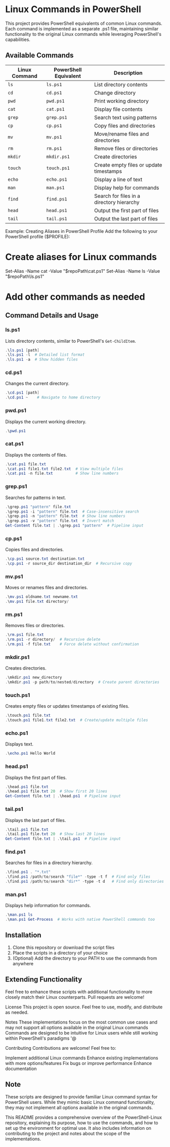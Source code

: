# Linux Commands in PowerShell

This project provides PowerShell equivalents of common Linux commands. Each command is implemented as a separate .ps1 file, maintaining similar functionality to the original Linux commands while leveraging PowerShell's capabilities.

## Available Commands

| Linux Command | PowerShell Equivalent | Description |
|---------------|------------------------|-------------|
| `ls` | `ls.ps1` | List directory contents |
| `cd` | `cd.ps1` | Change directory |
| `pwd` | `pwd.ps1` | Print working directory |
| `cat` | `cat.ps1` | Display file contents |
| `grep` | `grep.ps1` | Search text using patterns |
| `cp` | `cp.ps1` | Copy files and directories |
| `mv` | `mv.ps1` | Move/rename files and directories |
| `rm` | `rm.ps1` | Remove files or directories |
| `mkdir` | `mkdir.ps1` | Create directories |
| `touch` | `touch.ps1` | Create empty files or update timestamps |
| `echo` | `echo.ps1` | Display a line of text |
| `man` | `man.ps1` | Display help for commands |
| `find` | `find.ps1` | Search for files in a directory hierarchy |
| `head` | `head.ps1` | Output the first part of files |
| `tail` | `tail.ps1` | Output the last part of files |

Example: Creating Aliases in PowerShell Profile
Add the following to your PowerShell profile ($PROFILE):

# Create aliases for Linux commands
Set-Alias -Name cat -Value "$repoPath\cat.ps1"
Set-Alias -Name ls -Value "$repoPath\ls.ps1"
# Add other commands as needed

## Command Details and Usage

### ls.ps1
Lists directory contents, similar to PowerShell's `Get-ChildItem`.
```powershell
.\ls.ps1 [path]
.\ls.ps1 -l  # Detailed list format
.\ls.ps1 -a  # Show hidden files
```

### cd.ps1
Changes the current directory.
```powershell
.\cd.ps1 [path]
.\cd.ps1 ~    # Navigate to home directory
```

### pwd.ps1
Displays the current working directory.
```powershell
.\pwd.ps1
```

### cat.ps1
Displays the contents of files.
```powershell
.\cat.ps1 file.txt
.\cat.ps1 file1.txt file2.txt  # View multiple files
.\cat.ps1 -n file.txt          # Show line numbers
```

### grep.ps1
Searches for patterns in text.
```powershell
.\grep.ps1 "pattern" file.txt
.\grep.ps1 -i "pattern" file.txt  # Case-insensitive search
.\grep.ps1 -n "pattern" file.txt  # Show line numbers
.\grep.ps1 -v "pattern" file.txt  # Invert match
Get-Content file.txt | .\grep.ps1 "pattern"  # Pipeline input
```

### cp.ps1
Copies files and directories.
```powershell
.\cp.ps1 source.txt destination.txt
.\cp.ps1 -r source_dir destination_dir  # Recursive copy
```

### mv.ps1
Moves or renames files and directories.
```powershell
.\mv.ps1 oldname.txt newname.txt
.\mv.ps1 file.txt directory/
```

### rm.ps1
Removes files or directories.
```powershell
.\rm.ps1 file.txt
.\rm.ps1 -r directory/  # Recursive delete
.\rm.ps1 -f file.txt    # Force delete without confirmation
```

### mkdir.ps1
Creates directories.
```powershell
.\mkdir.ps1 new_directory
.\mkdir.ps1 -p path/to/nested/directory  # Create parent directories
```

### touch.ps1
Creates empty files or updates timestamps of existing files.
```powershell
.\touch.ps1 file.txt
.\touch.ps1 file1.txt file2.txt  # Create/update multiple files
```

### echo.ps1
Displays text.
```powershell
.\echo.ps1 Hello World
```

### head.ps1
Displays the first part of files.
```powershell
.\head.ps1 file.txt
.\head.ps1 file.txt 20  # Show first 20 lines
Get-Content file.txt | .\head.ps1  # Pipeline input
```

### tail.ps1
Displays the last part of files.
```powershell
.\tail.ps1 file.txt
.\tail.ps1 file.txt 20  # Show last 20 lines
Get-Content file.txt | .\tail.ps1  # Pipeline input
```

### find.ps1
Searches for files in a directory hierarchy.
```powershell
.\find.ps1 . "*.txt"
.\find.ps1 /path/to/search "file*" -type -t f  # Find only files
.\find.ps1 /path/to/search "dir*" -type -t d   # Find only directories
```

### man.ps1
Displays help information for commands.
```powershell
.\man.ps1 ls
.\man.ps1 Get-Process  # Works with native PowerShell commands too
```

## Installation

1. Clone this repository or download the script files
2. Place the scripts in a directory of your choice
3. (Optional) Add the directory to your PATH to use the commands from anywhere

## Extending Functionality

Feel free to enhance these scripts with additional functionality to more closely match their Linux counterparts. Pull requests are welcome!

License
This project is open source. Feel free to use, modify, and distribute as needed.

Notes
These implementations focus on the most common use cases and may not support all options available in the original Linux commands
Commands are designed to be intuitive for Linux users while still working within PowerShell's paradigms '@

Contributing
Contributions are welcome! Feel free to:

Implement additional Linux commands
Enhance existing implementations with more options/features
Fix bugs or improve performance
Enhance documentation

## Note
These scripts are designed to provide familiar Linux command syntax for PowerShell users. While they mimic basic Linux command functionality, they may not implement all options available in the original commands.

This README provides a comprehensive overview of the PowerShell-Linux repository, explaining its purpose, how to use the commands, and how to set up the environment for optimal use. It also includes information on contributing to the project and notes about the scope of the implementations.